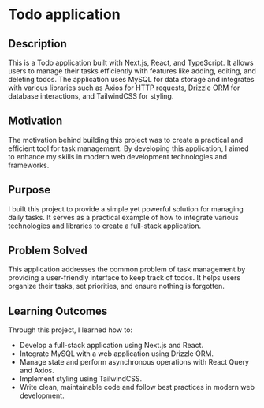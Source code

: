 # Todo application

## Description

This is a Todo application built with Next.js, React, and TypeScript. It allows users to manage their tasks efficiently with features like adding, editing, and deleting todos. The application uses MySQL for data storage and integrates with various libraries such as Axios for HTTP requests, Drizzle ORM for database interactions, and TailwindCSS for styling.

## Motivation

The motivation behind building this project was to create a practical and efficient tool for task management. By developing this application, I aimed to enhance my skills in modern web development technologies and frameworks.

## Purpose

I built this project to provide a simple yet powerful solution for managing daily tasks. It serves as a practical example of how to integrate various technologies and libraries to create a full-stack application.

## Problem Solved

This application addresses the common problem of task management by providing a user-friendly interface to keep track of todos. It helps users organize their tasks, set priorities, and ensure nothing is forgotten.

## Learning Outcomes

Through this project, I learned how to:

- Develop a full-stack application using Next.js and React.
- Integrate MySQL with a web application using Drizzle ORM.
- Manage state and perform asynchronous operations with React Query and Axios.
- Implement styling using TailwindCSS.
- Write clean, maintainable code and follow best practices in modern web development.
